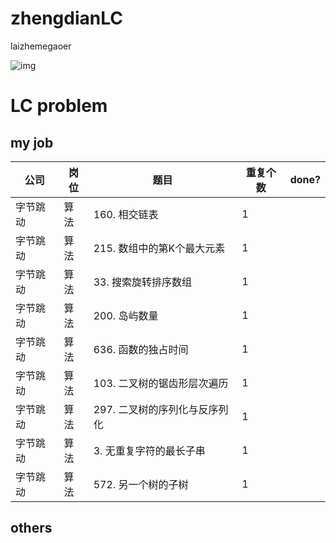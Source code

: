 # zhengdianLC
laizhemegaoer

![img](https://api.jikipedia.com/upload/4fa9c951e97b8df4c9d386fd61fa0f67_scaled.png)


# LC problem  

## my job

| 公司   | 岗位 | 题目                 | 重复个数 | done?|
|------|----|--------------------|------|------|
| 字节跳动 | 算法 | 160\. 相交链表         | 1    |   |
| 字节跳动 | 算法 | 215\. 数组中的第K个最大元素  | 1    |   |
| 字节跳动 | 算法 | 33\. 搜索旋转排序数组      | 1    |   |
| 字节跳动 | 算法 | 200\. 岛屿数量         | 1    |   |
| 字节跳动 | 算法 | 636\. 函数的独占时间      | 1    |   |
| 字节跳动 | 算法 | 103\. 二叉树的锯齿形层次遍历  | 1    |   |
| 字节跳动 | 算法 | 297\. 二叉树的序列化与反序列化 | 1    |   |
| 字节跳动 | 算法 | 3\. 无重复字符的最长子串     | 1    |   |
| 字节跳动 | 算法 | 572\. 另一个树的子树      | 1    |   |



## others






